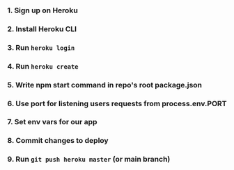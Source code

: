 ### 1. Sign up on Heroku

### 2. Install Heroku CLI

### 3. Run `heroku login`

### 4. Run `heroku create`

### 5. Write npm start command in repo's root package.json

### 6. Use port for listening users requests from process.env.PORT

### 7. Set env vars for our app

### 8. Commit changes to deploy

### 9. Run `git push heroku master` (or main branch)
